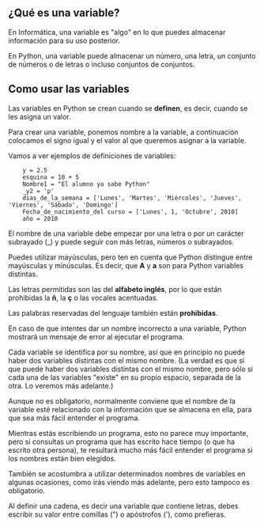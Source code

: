 ## ¿Qué es una variable?

En Informática, una variable es "algo" en lo que puedes almacenar información para su uso posterior.

En Python, una variable puede almacenar un número, una letra, un conjunto de números o de letras o incluso conjuntos de conjuntos.

## Como usar las variables

Las variables en Python se crean cuando se **definen**, es decir, cuando se les asigna un valor.

Para crear una variable, ponemos nombre a la variable, a continuación colocamos el signo igual y el valor al que queremos asignar a la variable.

Vamos a ver ejemplos de definiciones de variables:
```
    y = 2.5
    esquina = 10 + 5
    Nombre1 = "El alumno ya sabe Python"
    _y2 = 'p'
    dias_de_la_semana = ['Lunes', 'Martes', 'Miércoles', 'Jueves', 'Viernes', 'Sábado', 'Domingo']
    Fecha_de_nacimiento_del curso = ['Lunes', 1, 'Octubre', 2010]
    año = 2010
```
El nombre de una variable debe empezar por una letra o por un carácter subrayado (_) y puede seguir con más letras, números o subrayados.

Puedes utilizar mayúsculas, pero ten en cuenta que Python distingue entre mayúsculas y minúsculas. Es decir, que **A** y **a** son para Python variables distintas.

Las letras permitidas son las del **alfabeto inglés**, por lo que están prohibidas la **ñ**, la **ç** o las vocales acentuadas.

Las palabras reservadas del lenguaje también están **prohibidas**.

En caso de que intentes dar un nombre incorrecto a una variable, Python mostrará un mensaje de error al ejecutar el programa.

Cada variable se identifica por su nombre, así que en principio no puede haber dos variables distintas con el mismo nombre. (La verdad es que sí que puede haber dos variables distintas con el mismo nombre, pero sólo si cada una de las variables "existe" en su propio espacio, separada de la otra. Lo veremos más adelante.)

Aunque no es obligatorio, normalmente conviene que el nombre de la variable esté relacionado con la información que se almacena en ella, para que sea más fácil entender el programa.

Mientras estás escribiendo un programa, esto no parece muy importante, pero si consultas un programa que has escrito hace tiempo (o que ha escrito otra persona), te resultará mucho más fácil entender el programa si los nombres están bien elegidos.

También se acostumbra a utilizar determinados nombres de variables en algunas ocasiones, como irás viendo más adelante, pero esto tampoco es obligatorio.

Al definir una cadena, es decir una variable que contiene letras, debes escribir su valor entre comillas (") o apóstrofos ('), como prefieras.
